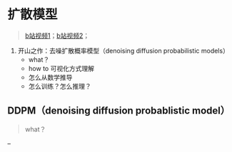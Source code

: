 # 扩散模型



>   [b站视频1](https://www.bilibili.com/video/BV14c411J7f2/)；[b站视频2](https://www.bilibili.com/video/BV1xih7ecEMb/)；



1. 开山之作：去噪扩散概率模型（denoising diffusion probabilistic models）
   - what？
   - how to 可视化方式理解
   - 怎么从数学推导
   - 怎么训练？怎么推理？



## DDPM（denoising diffusion probablistic model）

> what？

–